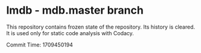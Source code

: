 # lmdb - mdb.master branch

This repository contains frozen state of the repository.
Its history is cleared. It is used only for static code
analysis with Codacy.

Commit Time: 1709450194